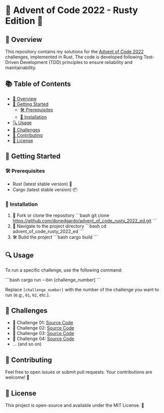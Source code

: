 # 🎄 Advent of Code 2022 - Rusty Edition 🦀

## 🌟 Overview

This repository contains my solutions for the [Advent of Code 2022](https://adventofcode.com/2022) challenges, implemented in Rust. The code is developed following Test-Driven Development (TDD) principles to ensure reliability and maintainability.

## 📚 Table of Contents

- [🌟 Overview](#-overview)
- [🚀 Getting Started](#-getting-started)
    - [🛠 Prerequisites](#-prerequisites)
    - [🔧 Installation](#-installation)
- [🔍 Usage](#-usage)
- [🎯 Challenges](#-challenges)
- [🤝 Contributing](#-contributing)
- [📝 License](#-license)

## 🚀 Getting Started

### 🛠 Prerequisites

- Rust (latest stable version) 🦀
- Cargo (latest stable version) 📦

### 🔧 Installation

1. 🍴 Fork or clone the repository
   \`\`\`bash
   git clone https://github.com/donedgardo/advent_of_code_rusty_2022_ed.git
   \`\`\`
2. 📂 Navigate to the project directory
   \`\`\`bash
   cd advent_of_code_rusty_2022_ed
   \`\`\`
3. 🛠 Build the project
   \`\`\`bash
   cargo build
   \`\`\`

## 🔍 Usage

To run a specific challenge, use the following command:

\`\`\`bash
cargo run --bin [challenge_number]
\`\`\`

Replace `[challenge_number]` with the number of the challenge you want to run (e.g., `01`, `02`, etc.).

## 🎯 Challenges

- 🎁 Challenge 01: [Source Code](src/bin/01/main.rs)
- 🎁 Challenge 02: [Source Code](src/bin/02/main.rs)
- 🎁 Challenge 03: [Source Code](src/bin/03/main.rs)
- 🎁 Challenge 04: [Source Code](src/bin/04/main.rs)
- ... (and so on)

## 🤝 Contributing

Feel free to open issues or submit pull requests. Your contributions are welcome! 🙌

## 📝 License

This project is open-source and available under the MIT License. 📜

